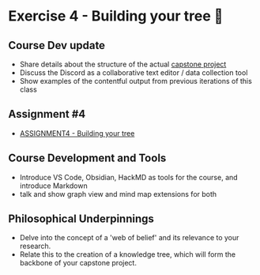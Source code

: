 # Exercise 4 - Building your tree 🌱

## Course Dev update
- Share details about the structure of the actual [capstone project](../../capstone-project-description.md)
- Discuss the Discord as a  collaborative text editor / data collection tool 
- Show examples of the contentful output from previous iterations of this class  

## Assignment #4
- [ASSIGNMENT4 - Building your tree](exercise4-building-your-tree.md)


  
## Course Development and Tools
- Introduce VS Code, Obsidian, HackMD as tools for the course, and introduce Markdown
- talk and show graph view and mind map extensions for both
 
## Philosophical Underpinnings
- Delve into the concept of a 'web of belief' and its relevance to your research.
- Relate this to the creation of a knowledge tree, which will form the backbone of your capstone project.



